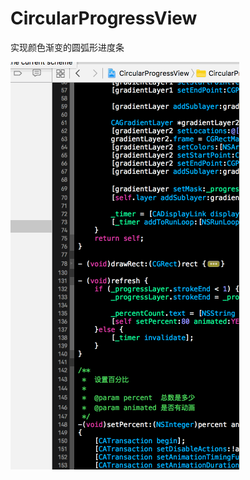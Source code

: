 # CircularProgressView
实现颜色渐变的圆弧形进度条

![gif](https://github.com/Easyzhan/CircleProressGradient/blob/master/circleProgress.gif "效果图")
